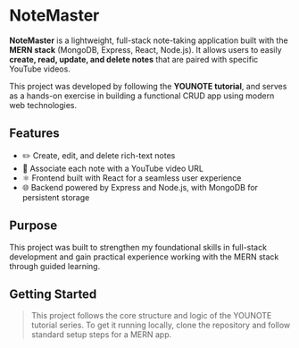 # NoteMaster

**NoteMaster** is a lightweight, full-stack note-taking application built with the **MERN stack** (MongoDB, Express, React, Node.js). It allows users to easily **create, read, update, and delete notes** that are paired with specific YouTube videos.

This project was developed by following the **YOUNOTE tutorial**, and serves as a hands-on exercise in building a functional CRUD app using modern web technologies.

## Features

- ✏️ Create, edit, and delete rich-text notes  
- 🔗 Associate each note with a YouTube video URL  
- ⚛️ Frontend built with React for a seamless user experience  
- 🌐 Backend powered by Express and Node.js, with MongoDB for persistent storage

## Purpose

This project was built to strengthen my foundational skills in full-stack development and gain practical experience working with the MERN stack through guided learning.

## Getting Started

> This project follows the core structure and logic of the YOUNOTE tutorial series. To get it running locally, clone the repository and follow standard setup steps for a MERN app.
